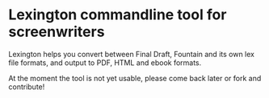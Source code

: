 Lexington commandline tool for screenwriters
============================================

Lexington helps you convert between Final Draft, Fountain and its own lex file formats, and output to PDF, HTML and ebook formats.

At the moment the tool is not yet usable, please come back later or fork and contribute!
